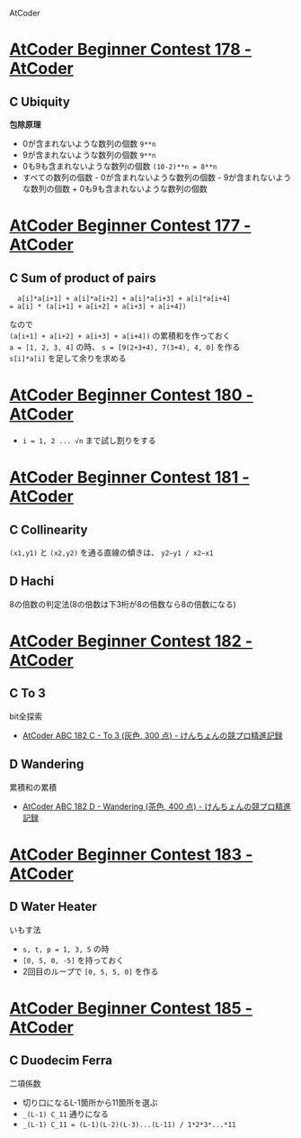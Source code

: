 AtCoder

# [AtCoder Beginner Contest 178 \- AtCoder](https://atcoder.jp/contests/abc178)

## C Ubiquity

**包除原理**  
* 0が含まれないような数列の個数 `9**n`  
* 9が含まれないような数列の個数 `9**n`  
* 0も9も含まれないような数列の個数 `(10-2)**n = 8**n`  
* すべての数列の個数 - 0が含まれないような数列の個数 - 9が含まれないような数列の個数 + 0も9も含まれないような数列の個数

# [AtCoder Beginner Contest 177 \- AtCoder](https://atcoder.jp/contests/abc177)

## C Sum of product of pairs

```
  a[i]*a[i+1] + a[i]*a[i+2] + a[i]*a[i+3] + a[i]*a[i+4]
= a[i] * (a[i+1] + a[i+2] + a[i+3] + a[i+4])
```
なので  
`(a[i+1] + a[i+2] + a[i+3] + a[i+4])` の累積和を作っておく  
`a = [1, 2, 3, 4]` の時、 `s = [9(2+3+4), 7(3+4), 4, 0]` を作る  
`s[i]*a[i]` を足して余りを求める

# [AtCoder Beginner Contest 180 \- AtCoder](https://atcoder.jp/contests/abc180)

* `i = 1, 2 ... √n` まで試し割りをする

# [AtCoder Beginner Contest 181 \- AtCoder](https://atcoder.jp/contests/abc181)

## C Collinearity

`(x1,y1)` と `(x2,y2)` を通る直線の傾きは、 `y2−y1 / x2−x1`

## D Hachi

8の倍数の判定法(8の倍数は下3桁が8の倍数なら8の倍数になる)

# [AtCoder Beginner Contest 182 \- AtCoder](https://atcoder.jp/contests/abc182)

## C To 3

bit全探索

* [AtCoder ABC 182 C \- To 3 \(灰色, 300 点\) \- けんちょんの競プロ精進記録](https://drken1215.hatenablog.com/entry/2020/11/30/014517)

## D Wandering

累積和の累積

* [AtCoder ABC 182 D \- Wandering \(茶色, 400 点\) \- けんちょんの競プロ精進記録](https://drken1215.hatenablog.com/entry/2020/11/30/031357)
  
# [AtCoder Beginner Contest 183 \- AtCoder](https://atcoder.jp/contests/abc183)

## D Water Heater

いもす法

* `s, t, p = 1, 3, 5` の時
* `[0, 5, 0, -5]` を持っておく
* 2回目のループで `[0, 5, 5, 0]` を作る

# [AtCoder Beginner Contest 185 \- AtCoder](https://atcoder.jp/contests/abc185)

## C Duodecim Ferra

二項係数

* 切り口になるL-1箇所から11箇所を選ぶ
* `_(L-1) C_11` 通りになる
* `_(L-1) C_11 = (L-1)(L-2)(L-3)...(L-11) / 1*2*3*...*11`
